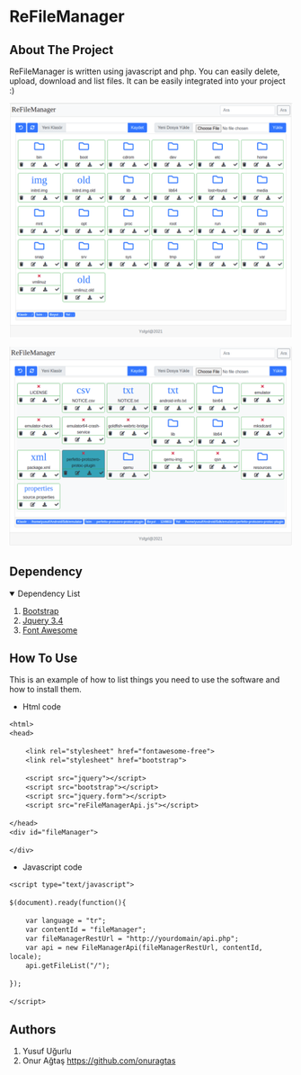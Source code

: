 
# ReFileManager

## About The Project

ReFileManager is written using javascript and php. You can easily delete, upload, download and list files. It can be easily integrated into your project :)


![screenshot](screenshot/Screenshot1.png)

![screenshot](screenshot/Screenshot.png)

## Dependency

<details open="open">
  <summary> Dependency List </summary>
  <ol>
    <li>
      <a href="https://getbootstrap.com/docs/4.0/getting-started/introduction/">Bootstrap</a>
    </li>
    <li>
      <a href="https://jquery.com/download/">Jquery 3.4</a>
    </li>
    <li><a href="https://fontawesome.com/">Font Awesome</a></li>
  </ol>
</details>


## How To Use

This is an example of how to list things you need to use the software and how to install them.
    
* Html code
```
<html>
<head>

    <link rel="stylesheet" href="fontawesome-free">
    <link rel="stylesheet" href="bootstrap">
    
    <script src="jquery"></script>
    <script src="bootstrap"></script>
    <script src="jquery.form"></script>
    <script src="reFileManagerApi.js"></script>
    
</head>
<div id="fileManager">
    
</div>

```

* Javascript code
```
<script type="text/javascript">

$(document).ready(function(){

    var language = "tr";
    var contentId = "fileManager";
    var fileManagerRestUrl = "http://yourdomain/api.php";
    var api = new FileManagerApi(fileManagerRestUrl, contentId, locale);
    api.getFileList("/");
    
});
    
</script>

```


## Authors

1. Yusuf Uğurlu
2. Onur Ağtaş https://github.com/onuragtas